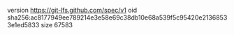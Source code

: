 version https://git-lfs.github.com/spec/v1
oid sha256:ac8177949ee789214e3e58e69c38db10e68a539f5c95420e21368533e1ed5833
size 67583

